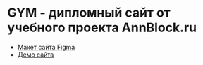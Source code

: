 # GYM - дипломный сайт от учебного проекта AnnBlock.ru

* [Макет сайта Figma](https://www.figma.com/file/wNMMFSYJQRKz5PPReeDiCW/%D0%94%D0%B8%D0%BF%D0%BB%D0%BE%D0%BC%D0%BD%D1%8B%D0%B9-%D0%BC%D0%B0%D0%BA%D0%B5%D1%82-%D0%9C%D0%BE%D0%B4%D1%83%D0%BB%D1%8C-1-(Copy)?node-id=147%3A105&t=8beosL5BQTJAfjXT-0)
* [Демо сайта](https://olyamosienko.github.io/Module01-Gym)